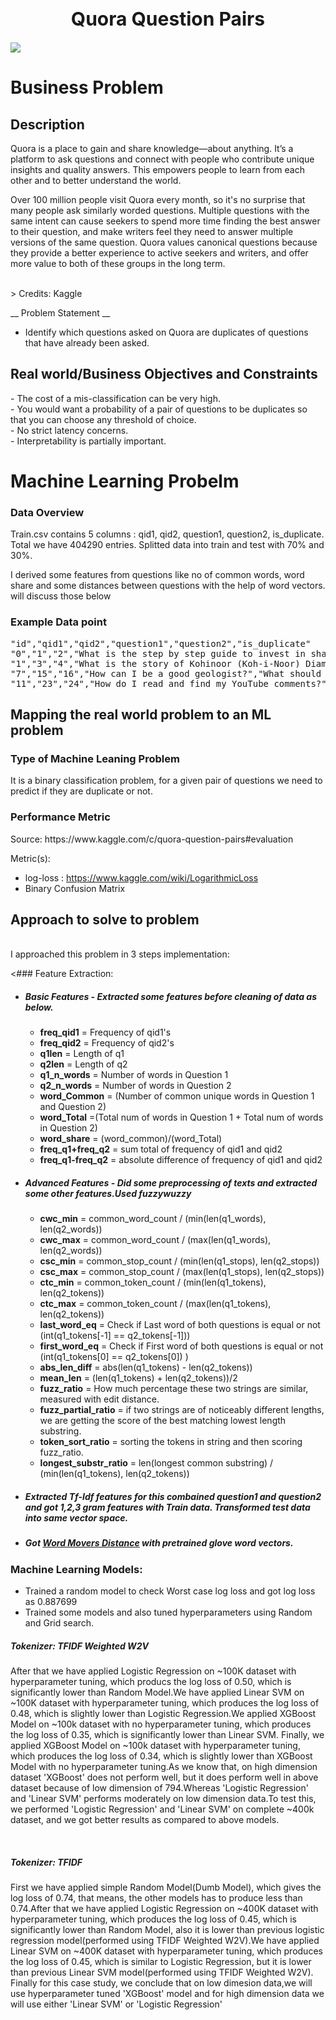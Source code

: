 <h1 style="text-align:center;font-size:30px;" > Quora Question Pairs </h1>
<img src  = 'https://www.learnopencv.com/wp-content/uploads/2018/12/Quora-Post-Image.jpg'>

<h1> Business Problem </h1>
<h2> Description </h2>
<p>Quora is a place to gain and share knowledge—about anything. It’s a platform to ask questions and connect with people who contribute unique insights and quality answers. This empowers people to learn from each other and to better understand the world.</p>
<p>
Over 100 million people visit Quora every month, so it's no surprise that many people ask similarly worded questions. Multiple questions with the same intent can cause seekers to spend more time finding the best answer to their question, and make writers feel they need to answer multiple versions of the same question. Quora values canonical questions because they provide a better experience to active seekers and writers, and offer more value to both of these groups in the long term.
</p>
<br>
> Credits: Kaggle 
</p>

__ Problem Statement __
- Identify which questions asked on Quora are duplicates of questions that have already been asked. 

<h2> Real world/Business Objectives and Constraints </h2>
- The cost of a mis-classification can be very high.</br>
- You would want a probability of a pair of questions to be duplicates so that you can choose any threshold of choice.</br>
- No strict latency concerns.</br>
- Interpretability is partially important.</br>

<h1> Machine Learning Probelm </h1>
<h3> Data Overview </h3>
<p> 
Train.csv contains 5 columns : qid1, qid2, question1, question2, is_duplicate. Total we have 404290 entries. Splitted data into train and test with 70% and 30%.

I derived some features from questions like no of common words, word share and some distances between questions with the help of word vectors. will discuss those below
</p>
<h3> Example Data point </h3>

<pre>
"id","qid1","qid2","question1","question2","is_duplicate"
"0","1","2","What is the step by step guide to invest in share market in india?","What is the step by step guide to invest in share market?","0"
"1","3","4","What is the story of Kohinoor (Koh-i-Noor) Diamond?","What would happen if the Indian government stole the Kohinoor (Koh-i-Noor) diamond back?","0"
"7","15","16","How can I be a good geologist?","What should I do to be a great geologist?","1"
"11","23","24","How do I read and find my YouTube comments?","How can I see all my Youtube comments?","1"
</pre>

<h2> Mapping the real world problem to an ML problem </h2>
<h3> Type of Machine Leaning Problem </h3>
<p> It is a binary classification problem, for a given pair of questions we need to predict if they are duplicate or not. </p>

<h3> Performance Metric </h3>
Source: https://www.kaggle.com/c/quora-question-pairs#evaluation

Metric(s): 
* log-loss : https://www.kaggle.com/wiki/LogarithmicLoss
* Binary Confusion Matrix

<h2> Approach to solve to problem</h2>
<br>I approached this problem in 3 steps implementation:</br>

<### Feature Extraction:
- ##### Basic Features - Extracted some features before cleaning of data as below.
  - <b>freq_qid1</b> = Frequency of qid1's
  - <b>freq_qid2</b> = Frequency of qid2's
  - <b>q1len</b> = Length of q1
  - <b>q2len</b> = Length of q2
  - <b>q1_n_words</b> = Number of words in Question 1
  - <b>q2_n_words</b> = Number of words in Question 2
  - <b>word_Common</b> = (Number of common unique words in Question 1 and Question 2)
  - <b>word_Total</b> =(Total num of words in Question 1 + Total num of words in Question 2)
  - <b>word_share</b> = (word_common)/(word_Total)
  - <b>freq_q1+freq_q2</b> = sum total of frequency of qid1 and qid2
  - <b>freq_q1-freq_q2</b> = absolute difference of frequency of qid1 and qid2
- ##### Advanced Features - Did some preprocessing of texts and extracted some other features.Used fuzzywuzzy 
  - <b>cwc_min</b> = common_word_count / (min(len(q1_words), len(q2_words)) 
  - <b>cwc_max</b> = common_word_count / (max(len(q1_words), len(q2_words)) 
  - <b>csc_min</b> = common_stop_count / (min(len(q1_stops), len(q2_stops)) 
  - <b>csc_max</b> = common_stop_count / (max(len(q1_stops), len(q2_stops)) 
  - <b>ctc_min</b> = common_token_count / (min(len(q1_tokens), len(q2_tokens)) 
  - <b>ctc_max</b> = common_token_count / (max(len(q1_tokens), len(q2_tokens)) 
  - <b>last_word_eq</b> = Check if Last word of both questions is equal or not (int(q1_tokens[-1] == q2_tokens[-1]))
  - <b>first_word_eq</b> = Check if First word of both questions is equal or not (int(q1_tokens[0] == q2_tokens[0]) )
  - <b>abs_len_diff</b> = abs(len(q1_tokens) - len(q2_tokens))
  - <b>mean_len</b> = (len(q1_tokens) + len(q2_tokens))/2
  - <b>fuzz_ratio</b> = How much percentage these two strings are similar, measured with edit distance.
  - <b>fuzz_partial_ratio</b> = if two strings are of noticeably different lengths, we are getting the score of the best matching lowest length substring.
  - <b>token_sort_ratio</b> = sorting the tokens in string and then scoring fuzz_ratio.
  - <b>longest_substr_ratio</b> = len(longest common substring) / (min(len(q1_tokens), len(q2_tokens))
- ##### Extracted Tf-Idf features for this combained question1 and question2 and got 1,2,3 gram features with Train data. Transformed test data into same vector space. 
- ##### Got [Word Movers Distance](http://proceedings.mlr.press/v37/kusnerb15.pdf) with pretrained glove word vectors. 

### Machine Learning Models:
   - Trained a random model to check Worst case log loss and got log loss as 0.887699
   - Trained some models and also tuned hyperparameters using Random and Grid search.
   ##### Tokenizer: TFIDF Weighted W2V

<p>After that we have applied Logistic Regression on ~100K dataset with hyperparameter tuning, which producs the log loss of 0.50, which is significantly lower than Random Model.We have applied Linear SVM on ~100K dataset with hyperparameter tuning, which produces the log loss of 0.48, which is slightly lower than Logistic Regression.We applied XGBoost Model on ~100k dataset with no hyperparameter tuning, which produces the log loss of 0.35, which is significantly lower than Linear SVM.
Finally, we applied XGBoost Model on ~100k dataset with hyperparameter tuning, which produces the log loss of 0.34, which is slightly lower than XGBoost Model with no hyperparameter tuning.As we know that, on high dimension dataset 'XGBoost' does not perform well, but it does perform well in above dataset because of low dimension of 794.Whereas 'Logistic Regression' and 'Linear SVM' performs moderately on low dimension data.To test this, we performed 'Logistic Regression' and 'Linear SVM' on complete ~400k dataset, and we got better results as compared to above models.<p>
 </br>
 
  ##### Tokenizer: TFIDF
  
<p> First we have applied simple Random Model(Dumb Model), which gives the log loss of 0.74, that means, the other models has to produce  less than 0.74.After that we have applied Logistic Regression on ~400K dataset with hyperparameter tuning, which produces the log loss of 0.45, which is significantly lower than Random Model, also it is lower than previous logistic regression model(performed using TFIDF Weighted W2V).We have applied Linear SVM on ~400K dataset with hyperparameter tuning, which produces the log loss of 0.45, which is similar to Logistic Regression, but it is lower than previous Linear SVM model(performed using TFIDF Weighted W2V).
Finally for this case study, we conclude that on low dimesion data,we will use hyperparameter tuned 'XGBoost' model and for high dimension data we will use either 'Linear SVM' or 'Logistic Regression'<p>
